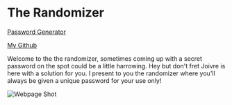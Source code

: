 <!-- Heading -->
# The Randomizer

<!-- links -->
[Password Generator](https://astemcode.github.io/Password-Generator/)

[My Github](https://github.com/Astemcode/Password-Generator) 

<!-- Project Description -->
<p> Welcome to the the randomizer, sometimes coming up with a secret password on the spot could be a little harrowing. Hey but don't fret Joivre is here with a solution for you. I present to you the randomizer where you'll always be given a unique password for your use only!</p>

<!-- Webpage Screenshots -->
![Webpage Shot]()
